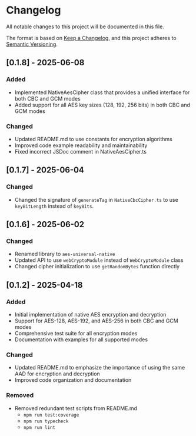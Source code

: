 # Changelog

All notable changes to this project will be documented in this file.

The format is based on [Keep a Changelog](https://keepachangelog.com/en/1.0.0/),
and this project adheres to [Semantic Versioning](https://semver.org/spec/v2.0.0.html).

## [0.1.8] - 2025-06-08

### Added

- Implemented NativeAesCipher class that provides a unified interface for both CBC and GCM modes
- Added support for all AES key sizes (128, 192, 256 bits) in both CBC and GCM modes

### Changed

- Updated README.md to use constants for encryption algorithms
- Improved code example readability and maintainability
- Fixed incorrect JSDoc comment in NativeAesCipher.ts

## [0.1.7] - 2025-06-04

### Changed

- Changed the signature of `generateTag` in `NativeCbcCipher.ts` to use `keyBitLength` instead of `keyBits`.

## [0.1.6] - 2025-06-02

### Changed

- Renamed library to `aes-universal-native`
- Updated API to use `webCryptoModule` instead of `WebCryptoModule` class
- Changed cipher initialization to use `getRandomBytes` function directly

## [0.1.2] - 2025-04-18

### Added

- Initial implementation of native AES encryption and decryption
- Support for AES-128, AES-192, and AES-256 in both CBC and GCM modes
- Comprehensive test suite for all encryption modes
- Documentation with examples for all supported modes

### Changed

- Updated README.md to emphasize the importance of using the same AAD for encryption and decryption
- Improved code organization and documentation

### Removed

- Removed redundant test scripts from README.md
  - `npm run test:coverage`
  - `npm run typecheck`
  - `npm run lint`
